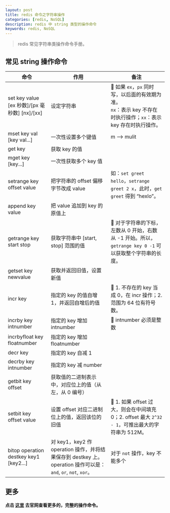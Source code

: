 ```yaml
---
layout: post
title: redis 命令之字符串操作
categories: [redis, NoSQL]
description: redis 中 string 类型的操作命令
keywords: redis, NoSQL
---
```


> redis 常见字符串类操作命令手册。

## 常见 string 操作命令

命令 | 作用 | 备注
----| ----- | ------
set key value [ex 秒数]/[px 毫秒数] [nx]/[xx] | 设定字符串 | :bell: 如果 `ex`，`px` 同时写，以后面的有效期为准。<br/> `nx`：表示 key 不存在时执行操作；`xx`：表示 key 存在时执行操作。
mset key val [key val...] | 一次性设置多个键值 | m --> mulit
get key | 获取 key 的值 |
mget key [key...] | 一次性获取多个 key 值 |
setrange key offset value | 把字符串的 offset 偏移字节改成 value | 如：`set greet hello`，`setrange greet 2 x`，此时，`get greet` 得到 “hexlo”。
append key value | 把 value 追加到 key 的原值上 |
getrange key start stop | 获取字符串中 [start, stop] 范围的值 | :bell: 对于字符串的下标，左数从 0 开始，右数从 -1 开始。所以，`getrange key 0 -1` 可以获取整个字符串的长度。
getset key newvalue | 获取并返回旧值，设置新值 |
incr key | 指定的 key 的值自增 1，并返回自增后的值 | :bell: 1. 不存在的 key 当成 0，在 incr 操作；2. 范围为 64 位有符号数。
incrby key intnumber | 指定的 key 增加 intnumber | :bell: intnumber 必须是整数
incrbyfloat key floatnumber | 指定的 key 增加 floatnumber |
decr key | 指定的 key 自减 1 |
decrby key intnumber | 指定的 key 减 number |
getbit key offset | 获取值的二进制表示中，对应位上的值（从左，从 0 编号） |
setbit key offset value | 设置 offset 对应二进制位上的值，返回该位的旧值 | :bell: 1. 如果 offset 过大，则会在中间填充 0；2. offset 最大 `2^32 - 1`，可推出最大的字符串为 512M。
bitop operation destkey key1 [key2...] | 对 key1，key2 作 operation 操作，并将结果保存到 destkey 上。 operation 操作可以是：`and`, `or`, `not`, `xor`。| 对于 `not` 操作，key 不能多个

## 更多

**点击 [这里](http://redis.io/commands) 去官网查看更多的，完整的操作命令。**
